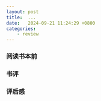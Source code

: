 ```yaml
---
layout: post
title:  ...
date:   2024-09-21 11:24:29 +0800
categories: 
    - review 
---
```


### 阅读书本前

### 书评

### 评后感